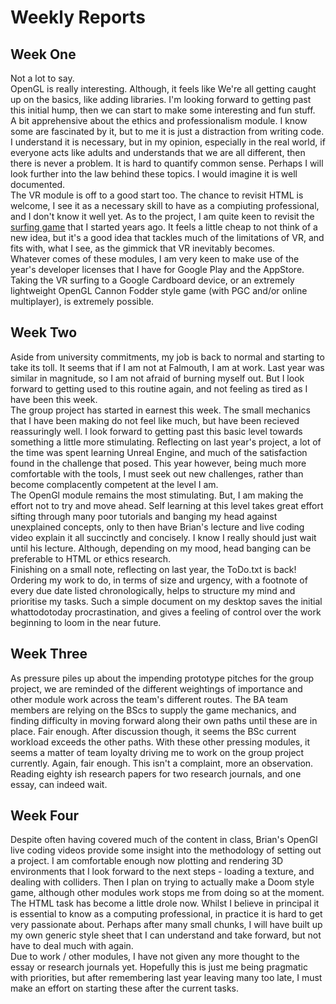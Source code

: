 # Weekly Reports

## Week One

Not a lot to say.  
OpenGL is really interesting. Although, it feels like We're all getting caught up on the basics, like adding libraries. I'm looking forward to getting past this initial hump, then we can start to make some interesting and fun stuff.  
A bit apprehensive about the ethics and professionalism module. I know some are fascinated by it, but to me it is just a distraction from writing code. I understand it is necessary, but in my opinion, especially in the real world, if everyone acts like adults and understands that we are all different, then there is never a problem. It is hard to quantify common sense. Perhaps I will look further into the law behind these topics. I would imagine it is well documented.  
The VR module is off to a good start too. The chance to revisit HTML is welcome, I see it as a necessary skill to have as a compiuting professional, and I don't know it well yet. As to the project, I am quite keen to revisit the [surfing game](https://www.youtube.com/watch?v=l656n4xSNfo) that I started years ago. It feels a little cheap to not think of a new idea, but it's a good idea that tackles much of the limitations of VR, and fits with, what I see, as the gimmick that VR inevitably becomes.  
Whatever comes of these modules, I am very keen to make use of the year's developer licenses that I have for Google Play and the AppStore. Taking the VR surfing to a Google Cardboard device, or an extremely lightweight OpenGL Cannon Fodder style game (with PGC and/or online multiplayer), is extremely possible.

## Week Two

Aside from university commitments, my job is back to normal and starting to take its toll. It seems that if I am not at Falmouth, I am at work. Last year was similar in magnitude, so I am not afraid of burning myself out. But I look forward to getting used to this routine again, and not feeling as tired as I have been this week.  
The group project has started in earnest this week. The small mechanics that I have been making do not feel like much, but have been recieved reassuringly well. I look forward to getting past this basic level towards something a little more stimulating. Reflecting on last year's project, a lot of the time was spent learning Unreal Engine, and much of the satisfaction found in the challenge that posed. This year however, being much more comfortable with the tools, I must seek out new challenges, rather than become complacently competent at the level I am.  
The OpenGl module remains the most stimulating. But, I am making the effort not to try and move ahead. Self learning at this level takes great effort sifting through many poor tutorials and banging my head against unexplained concepts, only to then have Brian's lecture and live coding video explain it all succinctly and concisely. I know I really should just wait until his lecture. Although, depending on my mood, head banging can be preferable to HTML or ethics research.  
Finishing on a small note, reflecting on last year, the ToDo.txt is back! Ordering my work to do, in terms of size and urgency, with a footnote of every due date listed chronologically, helps to structure my mind and prioritise my tasks. Such a simple document on my desktop saves the initial whattodotoday procrastination, and gives a feeling of control over the work beginning to loom in the near future. 

## Week Three

As pressure piles up about the impending prototype pitches for the group project, we are reminded of the different weightings of importance and other module work across the team's different routes.  The BA team members are relying on the BScs to supply the game mechanics, and finding difficulty in moving forward along their own paths until these are in place.  Fair enough.  After discussion though, it seems the BSc current workload exceeds the other paths.  With these other pressing modules, it seems a matter of team loyalty driving me to work on the group project currently.  Again, fair enough.  This isn't a complaint, more an observation.  Reading eighty ish research papers for two research journals, and one essay, can indeed wait.  


## Week Four

Despite often having covered much of the content in class, Brian's OpenGl live coding videos provide some insight into the methodology of setting out a project. I am comfortable enough now plotting and rendering 3D environments that I look forward to the next steps - loading a texture, and dealing with colliders. Then I plan on trying to actually make a Doom style game, although other modules work stops me from doing so at the moment.  
The HTML task has become a little drole now. Whilst I believe in principal it is essential to know as a computing professional, in practice it is hard to get very passionate about. Perhaps after many small chunks, I will have built up my own generic style sheet that I can understand and take forward, but not have to deal much with again.  
Due to work / other modules, I have not given any more thought to the essay or research journals yet. Hopefully this is just me being pragmatic with priorities, but after remembering last year leaving many too late, I must make an effort on starting these after the current tasks.  

